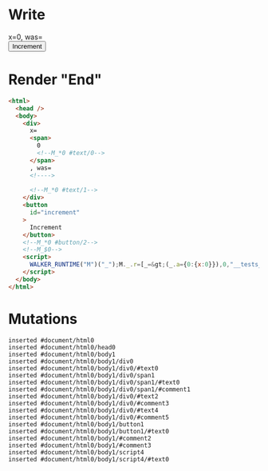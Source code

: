# Write
  <div>x=<span>0<!--M_*0 #text/0--></span>, was=<!>&zwj;<!--M_*0 #text/1--></div><button id=increment>Increment</button><!--M_*0 #button/2--><!--M_$0--><script>WALKER_RUNTIME("M")("_");M._.r=[_=>(_.a={0:{x:0}}),0,"__tests__/template.marko_0_x",0];M._.w()</script>


# Render "End"
```html
<html>
  <head />
  <body>
    <div>
      x=
      <span>
        0
        <!--M_*0 #text/0-->
      </span>
      , was=
      <!---->
      ‍
      <!--M_*0 #text/1-->
    </div>
    <button
      id="increment"
    >
      Increment
    </button>
    <!--M_*0 #button/2-->
    <!--M_$0-->
    <script>
      WALKER_RUNTIME("M")("_");M._.r=[_=&gt;(_.a={0:{x:0}}),0,"__tests__/template.marko_0_x",0];M._.w()
    </script>
  </body>
</html>
```

# Mutations
```
inserted #document/html0
inserted #document/html0/head0
inserted #document/html0/body1
inserted #document/html0/body1/div0
inserted #document/html0/body1/div0/#text0
inserted #document/html0/body1/div0/span1
inserted #document/html0/body1/div0/span1/#text0
inserted #document/html0/body1/div0/span1/#comment1
inserted #document/html0/body1/div0/#text2
inserted #document/html0/body1/div0/#comment3
inserted #document/html0/body1/div0/#text4
inserted #document/html0/body1/div0/#comment5
inserted #document/html0/body1/button1
inserted #document/html0/body1/button1/#text0
inserted #document/html0/body1/#comment2
inserted #document/html0/body1/#comment3
inserted #document/html0/body1/script4
inserted #document/html0/body1/script4/#text0
```